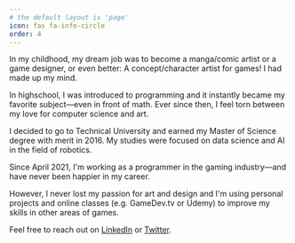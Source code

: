 ```yaml
---
# the default layout is 'page'
icon: fas fa-info-circle
order: 4
---
```


In my childhood, my dream job was to become a manga/comic artist or a game designer, or even better: A concept/character artist for games! I had made up my mind.

In highschool, I was introduced to programming and it instantly became my favorite subject—even in front of math.
Ever since then, I feel torn between my love for computer science and art. 

I decided to go to Technical University and earned my Master of Science degree with merit in 2016. My studies were focused on data science and AI in the field of robotics.

Since April 2021, I'm working as a programmer in the gaming industry—and have never been happier in my career.

However, I never lost my passion for art and design and I'm using personal projects and online classes (e.g. GameDev.tv or Udemy) to improve my skills in other areas of games. 

Feel free to reach out on [LinkedIn](https://www.linkedin.com/in/christina-piberger-at/) or [Twitter](https://twitter.com/ChrisVifzack).

